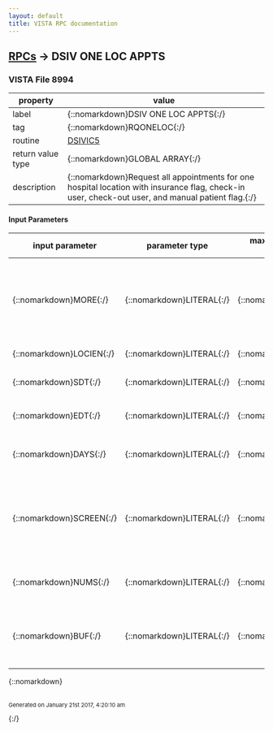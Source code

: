 ```yaml
---
layout: default
title: VISTA RPC documentation
---
```




## [RPCs](TableOfContent.md) &#8594; DSIV ONE LOC APPTS 



### VISTA File 8994 


 property | value 
--- | --- 
 label | {::nomarkdown}DSIV ONE LOC APPTS{:/}
 tag | {::nomarkdown}RQONELOC{:/}
 routine | [DSIVIC5](http://code.osehra.org/dox/Routine_DSIVIC5_source.html)
 return value type | {::nomarkdown}GLOBAL ARRAY{:/}
 description | {::nomarkdown}Request all appointments for one hospital location with insurance flag, check-in user, check-out user, and manual patient flag.{:/}

#### Input Parameters

| input parameter | parameter type | maximum data length | required | description | 
| --- | --- | --- | --- | --- | 
| {::nomarkdown}MORE{:/} | {::nomarkdown}LITERAL{:/} | {::nomarkdown}1{:/} | {::nomarkdown}true{:/} | {::nomarkdown}Contains a 1 if this is a second call to the rpc to get more records.  Used with the NUMS field to get sets of data and not overwhelm the broker or timeout.{:/} | 
| {::nomarkdown}LOCIEN{:/} | {::nomarkdown}LITERAL{:/} | {::nomarkdown}16{:/} | {::nomarkdown}true{:/} | {::nomarkdown}Hospital Location IEN{:/} | 
| {::nomarkdown}SDT{:/} | {::nomarkdown}LITERAL{:/} | {::nomarkdown}16{:/} | {::nomarkdown}true{:/} | {::nomarkdown}FileMan Start date.time (optional){:/} | 
| {::nomarkdown}EDT{:/} | {::nomarkdown}LITERAL{:/} | {::nomarkdown}16{:/} | {::nomarkdown}true{:/} | {::nomarkdown}FileMan End date.time (optional){:/} | 
| {::nomarkdown}DAYS{:/} | {::nomarkdown}LITERAL{:/} | {::nomarkdown}10{:/} | {::nomarkdown}true{:/} | {::nomarkdown}Number of days prior to today for last verified check (default=182){:/} | 
| {::nomarkdown}SCREEN{:/} | {::nomarkdown}LITERAL{:/} | {::nomarkdown}1{:/} | {::nomarkdown}true{:/} | {::nomarkdown}Contains the type of appointment to screen out:  1=checked in (which also screens checked out appointments by default) or 2=checked out{:/} | 
| {::nomarkdown}NUMS{:/} | {::nomarkdown}LITERAL{:/} | {::nomarkdown}9{:/} | {::nomarkdown}true{:/} | {::nomarkdown}Contains the number of records to return for each call.{:/} | 
| {::nomarkdown}BUF{:/} | {::nomarkdown}LITERAL{:/} | {::nomarkdown}1{:/} | {::nomarkdown}true{:/} | {::nomarkdown}This field can be set to 1 to screen out (not return) appointments if there's an existing buffer entry for that patient.{:/} | 

{::nomarkdown} <br/><br/><p style="font-size: 11px">Generated on January 21st 2017, 4:20:10 am</p>{:/}